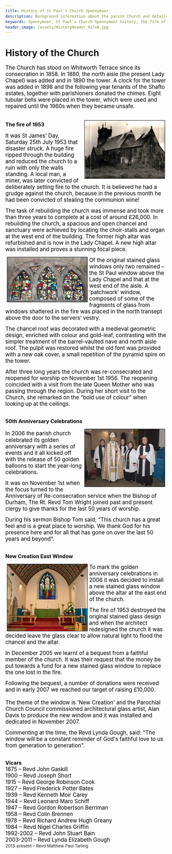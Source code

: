 ```yaml
---
title: History of St Paul's Church Spennymoor
description: Background information about the parish Church and details about the devastating fire of 1953 which destroyed the building.
keywords: Spennymoor, St Paul's Church Spennymoor history, the fire of 1953, Queen Mother's visit to Spennymoor in 1956, 50th anniversary celebrations, New Creation East End stained glass window, former vicars
header_image: /assets/HistoryHeader_917x0.jpg
---
```

# History of the Church
<p><span style="color: #000000"><span style="font-size: larger">The Church has stood on Whitworth Terrace since its consecration in 1858. In 1880, the north aisle (the present Lady Chapel) was added and in 1890 the tower. A clock for the tower was added in 1898 and the following year tenants of the Shafto estates, together with parishioners donated the chimes. Eight tubular bells were placed in the tower, which were used and repaired until the 1960s when they became unsafe.<br>&#160;</span></span></p><p><span style="color: #000000"><strong><span style="font-size: medium"><span style="color: #000000"><span style="font-size: larger"><img border="1" hspace="5" alt="The Church on fire" align="right" width="250" height="180" src="/assets/Church fire(1).jpg"/></span></span>The fire of 1953</span></strong></span></p><p></p><p><span style="color: #000000"><span style="font-size: larger">It was St James’ Day, Saturday 25th July 1953 that disaster struck. A huge fire ripped through the building and reduced the church to a ruin with only the walls standing. A local man, a miner, was later convicted of deliberately setting fire to the church. It is believed he had a grudge against the church, because in the previous month he had been convicted of stealing the communion wine!</span></span></p><p><span style="color: #000000"><span style="font-size: larger">The task of rebuilding the church was immense and took more than three years to complete at a cost of around £26,000. In rebuilding the church, a spacious and open chancel and sanctuary were achieved by locating the choir-stalls and organ at the west end of the building. The former high altar was refurbished and is now in the Lady Chapel. A new high altar was installed and proves a stunning focal piece.</span></span></p><p><span style="color: #000000"><span style="font-size: larger"><img border="1" hspace="5" alt="The patchwork stained glass window" align="left" width="250" height="139" src="/assets/Patchwork.jpg"/>Of the original stained glass windows only two remained – the St Paul window above the Lady Chapel and that at the west end of the aisle. A ‘patchwork’ window, composed of some of the fragments of glass from windows shattered in the fire was placed in the north transept above the door to the servers’ vestry.</span></span></p><p><span style="color: #000000"><span style="font-size: larger">The chancel roof was decorated with a medieval geometric design, enriched with colour and gold-leaf, contrasting with the simpler treatment of the barrel-vaulted nave and north aisle roof. The pulpit was restored whilst the old font was provided with a new oak cover, a small repetition of the pyramid spire on the tower.</span></span></p><p><span style="color: #000000"><span style="font-size: larger">After three long years the church was re-consecrated and reopened for worship on November 1st 1956. The reopening coincided with a visit from the late Queen Mother who was passing through the region. During her short visit to the Church, she remarked on the “bold use of colour” when looking up at the ceilings.<br>&#160;</span></span></p><p><span style="color: #000000"><strong><span style="font-size: medium">50th Anniversary Celebrations</span></strong></span></p><p><span style="color: #000000"><span style="font-size: larger"><span style="color: #000000"><span style="font-size: larger"><img border="1" hspace="5" alt="50th anniversary service in 2006" align="right" width="250" height="179" src="/assets/Anniversary service.jpg"/></span></span>In 2006 the parish church celebrated its golden anniversary with a series of events and it all kicked off with the release of 50 golden balloons to start the year-long celebrations.</span></span></p><p><span style="color: #000000"><span style="font-size: larger">It was on November 1st when the focus turned to the Anniversary of Re-consecration service when the Bishop of Durham, The Rt. Revd Tom Wright joined past and present clergy to give thanks for the last 50 years of worship.</span></span></p><p><span style="color: #000000"><span style="font-size: larger">During his sermon Bishop Tom said; “This church has a great feel and is a great place to worship. We thank God for his presence here and for all that has gone on over the last 50 years and beyond”.<br>&#160;</span></span></p><p><span style="color: #000000"><span style="font-size: medium"><strong>New Creation East Window</strong></span></span></p><p><span style="color: #000000"><span style="font-size: larger"><img border="1" hspace="5" alt="New Creation East Window" align="left" width="250" height="208" src="/assets/Chancel.jpg"/>To mark the golden anniversary celebrations in 2006 it was decided to install a new stained glass window above the altar at the east end of the church.</span></span></p><p><span style="color: #000000"><span style="font-size: larger">The fire of 1953 destroyed the original stained glass design and when the architect redesigned the church it was decided leave the glass clear to allow natural light to flood the chancel and the altar.</span></span></p><p><span style="color: #000000"><span style="font-size: larger">In December 2005 we learnt of a bequest from a faithful member of the church. It was their request that the money be put towards a fund for a new stained glass window to replace the one lost in the fire.</span></span></p><p><span style="color: #000000"><span style="font-size: larger">Following the bequest, a number of donations were received and in early 2007 we reached our target of raising £10,000.<br>&#160;<br>The theme of the window is 'New Creation' and the Parochial Church Council commissioned architectural glass artist, Alan Davis to produce the new window and it was installed and dedicated in November 2007.</span></span></p><p><span style="color: #000000"><span style="font-size: larger">Commenting at the time, the Revd Lynda Gough, said: "The window will be a constant reminder of God's faithful love to us from generation to generation".<br>&#160;</span></span></p><p><span style="color: #000000"><span style="font-size: medium"><strong>Vicars<br></strong></span><span style="font-size: larger">1875 – Revd John Gaskill <br>1900 – Revd Joseph Short <br>1915 – Revd George Robinson Cook <br>1927 – Revd Frederick Potter Bates <br>1939 – Revd Kenneth Moir Carey <br>1944 – Revd Leonard Maro Schiff <br>1947 – Revd Gordon Robertson Berriman <br>1958 – Revd Colin Brennen <br>1978 – Revd Richard Andrew Hugh Greany <br>1984 – Revd Nigel Charles Griffin <br>1992-2002 – Revd John Stuart Bain<br>2003-2011 – Revd Lynda Elizabeth Gough<br></span></span><span style="font-size: 13px;">2013-present – Revd Matthew Paul Tarling</span></p>